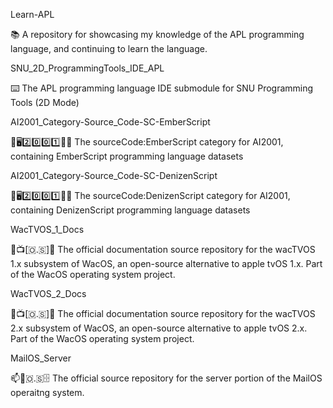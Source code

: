
Learn-APL

📚️ A repository for showcasing my knowledge of the APL programming language, and continuing to learn the language.

SNU_2D_ProgrammingTools_IDE_APL

⌨️ The APL programming language IDE submodule for SNU Programming Tools (2D Mode) 

AI2001_Category-Source_Code-SC-EmberScript

🧠️🖥️2️⃣️0️⃣️0️⃣️1️⃣️💾️📜️ The sourceCode:EmberScript category for AI2001, containing EmberScript programming language datasets

AI2001_Category-Source_Code-SC-DenizenScript

🧠️🖥️2️⃣️0️⃣️0️⃣️1️⃣️💾️📜️ The sourceCode:DenizenScript category for AI2001, containing DenizenScript programming language datasets

WacTVOS_1_Docs

🍏️📺️[🇴.🇸]📖️ The official documentation source repository for the wacTVOS 1.x subsystem of WacOS, an open-source alternative to apple tvOS 1.x. Part of the WacOS operating system project.

WacTVOS_2_Docs

🍏️📺️[🇴.🇸]📖️ The official documentation source repository for the wacTVOS 2.x subsystem of WacOS, an open-source alternative to apple tvOS 2.x. Part of the WacOS operating system project.

MailOS_Server

📫️📧️🇴.🇸🗄️ The official source repository for the server portion of the MailOS operaitng system.

